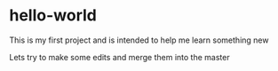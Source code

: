 # hello-world
This is my first project and is intended to help me learn something new

Lets try to make some edits and merge them into the master



